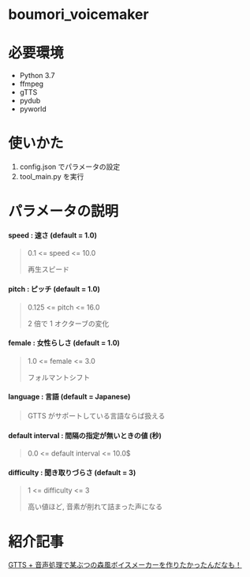 # boumori_voicemaker

# 必要環境

- Python 3.7
- ffmpeg
- gTTS
- pydub
- pyworld

# 使いかた

1. config.json でパラメータの設定
2. tool_main.py を実行

# パラメータの説明

#### speed : 速さ (default = 1.0)
> 0.1 <= speed <= 10.0
>
> 再生スピード

#### pitch : ピッチ (default = 1.0)
> 0.125 <= pitch <= 16.0
>
> 2 倍で 1 オクターブの変化

#### female : 女性らしさ (default = 1.0)
> 1.0 <= female <= 3.0
>  
> フォルマントシフト

#### language : 言語 (default = Japanese)
> GTTS がサポートしている言語ならば扱える

#### default interval : 間隔の指定が無いときの値 (秒)
> 0.0 <= default interval <= 10.0$

#### difficulty : 聞き取りづらさ (default = 3)
> 1 <= difficulty <= 3
>  
> 高い値ほど, 音素が削れて詰まった声になる

# 紹介記事
[GTTS + 音声処理で某ぶつの森風ボイスメーカーを作りたかったんだなも！](https://ch-random.net/post/94/)

